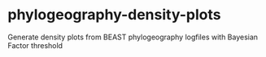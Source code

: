 # phylogeography-density-plots
Generate density plots from BEAST phylogeography logfiles with Bayesian Factor threshold

